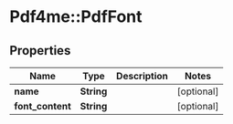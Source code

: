 # Pdf4me::PdfFont

## Properties
Name | Type | Description | Notes
------------ | ------------- | ------------- | -------------
**name** | **String** |  | [optional] 
**font_content** | **String** |  | [optional] 


